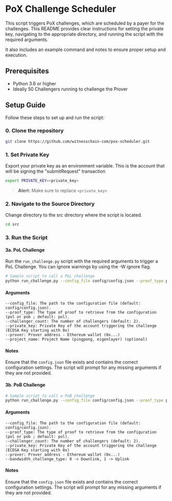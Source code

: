 # PoX Challenge Scheduler

This script triggers PoX challenges, which are scheduled by a payer for the challenges. 
This README provides clear instructions for setting the private key, navigating to the appropriate directory, and running the script with the required arguments. 

It also includes an example command and notes to ensure proper setup and execution.


## Prerequisites

- Python 3.6 or higher
- Ideally 50 Challengers running to challenge the Prover

## Setup Guide

Follow these steps to set up and run the script:

### 0. Clone the repository
```sh
git clone https://github.com/witnesschain-com/pox-scheduler.git
```

### 1. Set Private Key

Export your private key as an environment variable. This is the account that will be signing the "submitRequest" transaction

```sh
export PRIVATE_KEY=<private_key>
```
> **Alert:** Make sure to replace `<private_key>`

### 2. Navigate to the Source Directory
Change directory to the src directory where the script is located.
```sh
cd src
```

### 3. Run the Script
#### 3a. PoL Challenge

Run the ```run_challenge.py``` script with the required arguments to trigger a PoL Challenge. You can ignore warnings by using the -W ignore flag.

```sh
# Sample script to call a PoL challenge
python run_challenge.py --config_file config/config.json --proof_type pol --challenger_count 2 --private_key $PRIVATE_KEY --prover <PROVER_ADDRESS_TO_RUN_CHALLENGE_FOR>
```
#### Arguments
    --config_file: The path to the configuration file (default: config/config.json).
    --proof_type: The type of proof to retrieve from the configuration (pol or pob ; default: pol).
    --challenger_count: The number of challengers (default: 2).
    --private_key: Private Key of the account triggering the challenge (ECDSA Key starting with 0x)
    --prover: Prover address - Ethereum wallet (0x...)
    --project_name: Project Name (pingpong, eigenlayer) (optional)


#### Notes
Ensure that the ```config.json``` file exists and contains the correct configuration settings.
The script will prompt for any missing arguments if they are not provided.

#### 3b. PoB Challenge

```sh
# Sample script to call a PoB challenge
python run_challenge.py --config_file config/config.json --proof_type pob --challenger_count 5 --private_key $PRIVATE_KEY --prover <PROVER_ADDRESS_TO_RUN_CHALLENGE_FOR> --bandwidth_challenge_type <0/1>
```
#### Arguments
    --config_file: The path to the configuration file (default: config/config.json).
    --proof_type: The type of proof to retrieve from the configuration (pol or pob ; default: pol).
    --challenger_count: The number of challengers (default: 2).
    --private_key: Private Key of the account triggering the challenge  (ECDSA Key starting with 0x)
    --prover: Prover address - Ethereum wallet (0x...)
    --bandwidth_challenge_type: 0 -> Downlink, 1 -> Uplink


#### Notes
Ensure that the ```config.json``` file exists and contains the correct configuration settings.
The script will prompt for any missing arguments if they are not provided.
